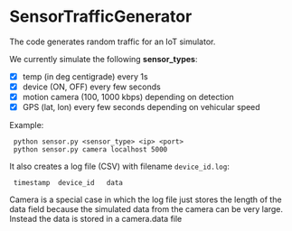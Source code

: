 SensorTrafficGenerator
======================

The code generates random traffic for an IoT simulator.

We currently simulate the following __sensor_types__:
- [x] temp (in deg centigrade) every 1s
- [x] device (ON, OFF) every few seconds
- [x] motion camera (100, 1000 kbps) depending on detection 
- [x] GPS (lat, lon) every few seconds depending on vehicular speed

Example:
```
 python sensor.py <sensor_type> <ip> <port>
 python sensor.py camera localhost 5000
```

It also creates a log file (CSV) with filename `device_id.log`:
```
 timestamp  device_id   data
```
Camera is a special case in which the log file just stores
the length of the data field because the simulated
data from the camera can be very large. Instead the data
is stored in a camera.data file